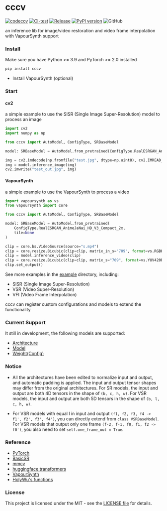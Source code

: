 # cccv

[![codecov](https://codecov.io/gh/EutropicAI/cccv/graph/badge.svg?token=VK0BHDUXAI)](https://codecov.io/gh/EutropicAI/cccv)
[![CI-test](https://github.com/EutropicAI/cccv/actions/workflows/CI-test.yml/badge.svg)](https://github.com/EutropicAI/cccv/actions/workflows/CI-test.yml)
[![Release](https://github.com/EutropicAI/cccv/actions/workflows/Release.yml/badge.svg)](https://github.com/EutropicAI/cccv/actions/workflows/Release.yml)
[![PyPI version](https://badge.fury.io/py/cccv.svg)](https://badge.fury.io/py/cccv)
![GitHub](https://img.shields.io/github/license/EutropicAI/cccv)

an inference lib for image/video restoration and video frame interpolation with VapourSynth support

### Install

Make sure you have Python >= 3.9 and PyTorch >= 2.0 installed

```bash
pip install cccv
```

- Install VapourSynth (optional)

### Start

#### cv2

a simple example to use the SISR (Single Image Super-Resolution) model to process an image

```python
import cv2
import numpy as np

from cccv import AutoModel, ConfigType, SRBaseModel

model: SRBaseModel = AutoModel.from_pretrained(ConfigType.RealESRGAN_AnimeJaNai_HD_V3_Compact_2x)

img = cv2.imdecode(np.fromfile("test.jpg", dtype=np.uint8), cv2.IMREAD_COLOR)
img = model.inference_image(img)
cv2.imwrite("test_out.jpg", img)
```

#### VapourSynth

a simple example to use the VapourSynth to process a video

```python
import vapoursynth as vs
from vapoursynth import core

from cccv import AutoModel, ConfigType, SRBaseModel

model: SRBaseModel = AutoModel.from_pretrained(
    ConfigType.RealESRGAN_AnimeJaNai_HD_V3_Compact_2x,
    tile=None
)

clip = core.bs.VideoSource(source="s.mp4")
clip = core.resize.Bicubic(clip=clip, matrix_in_s="709", format=vs.RGBH)
clip = model.inference_video(clip)
clip = core.resize.Bicubic(clip=clip, matrix_s="709", format=vs.YUV420P16)
clip.set_output()
```

See more examples in the [example](./example) directory, including:

- SISR (Single Image Super-Resolution)
- VSR (Video Super-Resolution)
- VFI (Video Frame Interpolation)

cccv can register custom configurations and models to extend the functionality

### Current Support

It still in development, the following models are supported:

- [Architecture](./cccv/type/arch.py)
- [Model](./cccv/type/model.py)
- [Weight(Config)](./cccv/type/config.py)

### Notice

- All the architectures have been edited to normalize input and output, and automatic padding is applied. The input and output tensor shapes may differ from the original architectures. For SR models, the input and output are both 4D tensors in the shape of `(b, c, h, w)`. For VSR models, the input and output are both 5D tensors in the shape of `(b, l, c, h, w)`.

- For VSR models with equal l in input and output `(f1, f2, f3, f4 -> f1', f2', f3', f4')`, you can directly extend from `class VSRBaseModel`. For VSR models that output only one frame `(f-2, f-1, f0, f1, f2 -> f0')`, you also need to set `self.one_frame_out = True`.

### Reference

- [PyTorch](https://github.com/pytorch/pytorch)
- [BasicSR](https://github.com/XPixelGroup/BasicSR)
- [mmcv](https://github.com/open-mmlab/mmcv)
- [huggingface transformers](https://github.com/huggingface/transformers)
- [VapourSynth](https://www.vapoursynth.com/)
- [HolyWu's functions](https://github.com/HolyWu)

### License

This project is licensed under the MIT - see
the [LICENSE file](./LICENSE) for details.
